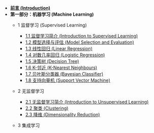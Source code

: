<!-- docs/_sidebar.md -->
- [**前言 (Introduction)**](chapter0)
- **第一部分：机器学习 (Machine Learning)**
  - 1 监督学习 (Supervised Learning)
    - [1.1 监督学习简介 (Introduction to Supervised Learning)](ML\chapter1\section1)
    - [1.2 模型选择与评估 (Model Selection and Evaluation)](ML\chapter1\section2)
    - [1.3 线性回归 (Linear Regression)](ML\chapter1\section3)
    - [1.4 对数几率回归 (Logistic Regression)](ML\chapter1\section4)
    - [1.5 决策树 (Decision Tree)](ML\chapter1\section5)
    - [1.6 K-邻近 (K-Nearest Neighbours)](ML\chapter1\section6)
    - [1.7 贝叶斯分类器 (Bayesian Classifier)](ML\chapter1\section7)
    - [1.8 支持向量机 (Support Vector Machine)](ML\chapter1\section8)
    
  - 2 无监督学习
    - [2.1 无监督学习简介 (Introduction to Unsupervised Learning)](ML\chapter2\section1)
    - [2.2 聚类 (Clustering)](ML\chapter2\section2)
    - [2.3 降维 (Dimensionality Reduction)](ML\chapter2\section3)

   - 3 集成学习